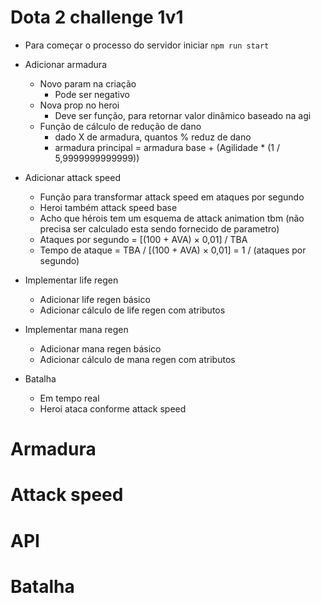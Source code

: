 # Dota 2 challenge 1v1

- Para começar o processo do servidor iniciar `npm run start`

- Adicionar armadura
  - Novo param na criação
    - Pode ser negativo
  - Nova prop no heroi
    - Deve ser função, para retornar valor dinâmico baseado na agi
  - Função de cálculo de redução de dano
    - dado X de armadura, quantos % reduz de dano
    - armadura principal = armadura base + (Agilidade * (1 / 5,9999999999999))

- Adicionar attack speed
  - Função para transformar attack speed em ataques por segundo
  - Heroi também attack speed base
  - Acho que hérois tem um esquema de attack animation tbm (não precisa ser calculado esta sendo fornecido de parametro)
  - Ataques por segundo = [(100 + AVA) × 0,01] / TBA
  - Tempo de ataque = TBA / [(100 + AVA) × 0,01] = 1 / (ataques por segundo)

- Implementar life regen
  - Adicionar life regen básico
  - Adicionar cálculo de life regen com atributos
  
- Implementar mana regen
  - Adicionar mana regen básico
  - Adicionar cálculo de mana regen com atributos

- Batalha
  - Em tempo real
  - Heroi ataca conforme attack speed

# Armadura
# Attack speed
# API
# Batalha